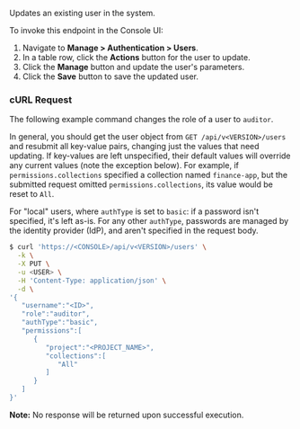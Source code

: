 Updates an existing user in the system.

To invoke this endpoint in the Console UI:

1. Navigate to **Manage > Authentication > Users**.
2. In a table row, click the **Actions** button for the user to update.
3. Click the **Manage** button and update the user's parameters.
4. Click the **Save** button to save the updated user.

### cURL Request

The following example command changes the role of a user to `auditor`.

In general, you should get the user object from `GET /api/v<VERSION>/users` and resubmit all key-value pairs, changing just the values that need updating.
If key-values are left unspecified, their default values will override any current values (note the exception below).
For example, if `permissions.collections` specified a collection named `finance-app`, but the submitted request omitted `permissions.collections`, its value would be reset to `All`.

For "local" users, where `authType` is set to `basic`: if a password isn't specified, it's left as-is.
For any other `authType`, passwords are managed by the identity provider (IdP), and aren't specified in the request body.

```bash
$ curl 'https://<CONSOLE>/api/v<VERSION>/users' \
  -k \
  -X PUT \
  -u <USER> \
  -H 'Content-Type: application/json' \
  -d \
'{
   "username":"<ID>",
   "role":"auditor",
   "authType":"basic",
   "permissions":[
      {
         "project":"<PROJECT_NAME>",
         "collections":[
            "All"
         ]
      }
   ]   
}'
```

**Note:** No response will be returned upon successful execution.
